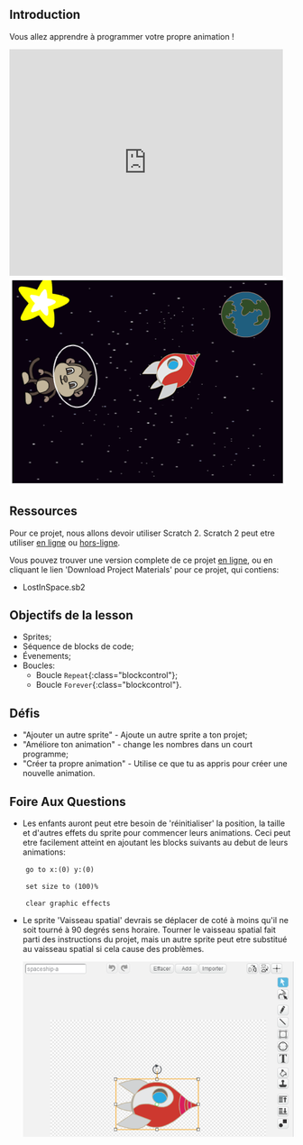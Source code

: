 ## Introduction

Vous allez apprendre à programmer votre propre animation !

<div class="scratch-preview">
 <iframe allowtransparency="true" width="485" height="402" src="https://scratch.mit.edu/projects/embed/26818098/?autostart=true" frameborder="0"></iframe>
 <img src="images/space-final.png">
</div>

## Ressources
Pour ce projet, nous allons devoir utiliser Scratch 2. Scratch 2 peut etre utiliser <a href="http://scratch.mit.edu/projects/editor/">en ligne</a> ou <a href="http://scratch.mit.edu/scratch2download/">hors-ligne</a>.

Vous pouvez trouver une version complete de ce projet <a href="http://scratch.mit.edu/projects/26818098/#editor">en ligne</a>, ou en cliquant le lien 'Download Project Materials' pour ce projet, qui contiens:

+ LostInSpace.sb2

## Objectifs de la lesson
+ Sprites;
+ Séquence de blocks de code;
+ Évenements;
+ Boucles:
	+ Boucle `Repeat`{:class="blockcontrol"};
	+ Boucle `Forever`{:class="blockcontrol"}.

## Défis
+ "Ajouter un autre sprite" - Ajoute un autre sprite a ton projet;
+ "Améliore ton animation" - change les nombres dans un court programme;
+ "Créer ta propre animation" - Utilise ce que tu as appris pour créer une nouvelle animation.

## Foire Aux Questions
+ Les enfants auront peut etre besoin de 'réinitialiser' la position, la taille et d'autres effets du sprite pour commencer leurs animations. Ceci peut etre facilement atteint en ajoutant les blocks suivants au debut de leurs animations: 

```blocks
	go to x:(0) y:(0)
```

```blocks
	set size to (100)%
```

```blocks
	clear graphic effects
```

+ Le sprite 'Vaisseau spatial' devrais se déplacer de coté à moins qu'il ne soit tourné à 90 degrés sens horaire. Tourner le vaisseau spatial fait parti des instructions du projet, mais un autre sprite peut etre substitué au vaisseau spatial si cela cause des problèmes. 

	![screenshot](images/space-rotate.png)
